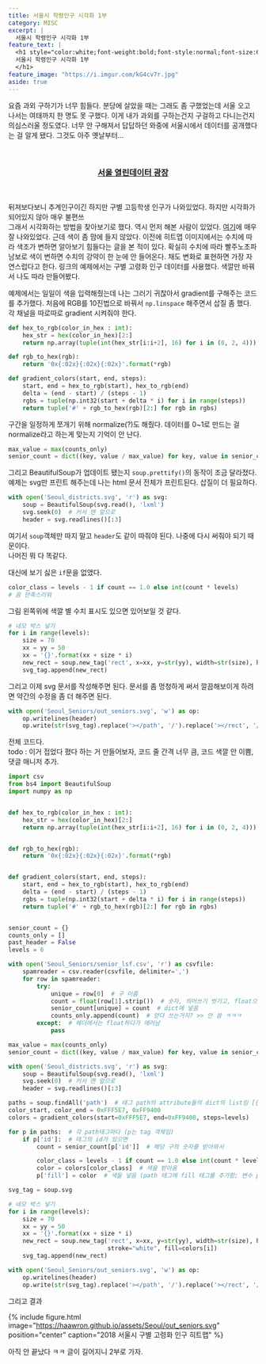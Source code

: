 ```yaml
---
title: 서울시 학령인구 시각화 1부
category: MISC
excerpt: |
  서울시 학령인구 시각화 1부
feature_text: |
  <h1 style="color:white;font-weight:bold;font-style:normal;font-size:66px">
  서울시 학령인구 시각화 1부
  </h1>
feature_image: "https://i.imgur.com/kG4cv7r.jpg"
aside: true
---
```


요즘 과외 구하기가 너무 힘들다. 분당에 살았을 때는 그래도 좀 구했었는데 서울 오고 나서는 여태까지 한 명도
못 구했다. 이게 내가 과외를 구하는건지 구걸하고 다니는건지 의심스러울 정도였다. 너무 안 구해져서
답답하던 와중에 서울시에서 데이터를 공개했다는 걸 알게 됐다. 그것도 아주 옛날부터...  

<br>
<h3> <center><a href="http://data.seoul.go.kr/">
서울 열린데이터 광장</a>
</center> </h3><br>

뒤져보다보니 추계인구이긴 하지만 구별 고등학생 인구가 나와있었다. 하지만 시각화가 되어있지 않아 매우 불편쓰  
그래서 시각화하는 방법을 찾아보기로 했다. 역시 먼저 해본 사람이 있었다. [여기]에 매우 잘 나와있었다.
근데 색이 좀 맘에 들지 않았다. 이전에 히트맵 이미지에서는 수치에 따라 색조가 변하면 알아보기 힘들다는
글을 본 적이 있다. 확실히 수치에 따라 빨주노초파남보로 색이 변하면 수치의 강약이 한 눈에 안 들어온다.
채도 변화로 표현하면 가장 자연스럽다고 한다. 링크의 예제에서는 구별 고령화 인구 데이터를 사용했다.
색깔만 바꿔서 나도 따라 만들어봤다.

예제에서는 일일이 색을 입력해줬는데 나는 그러기 귀찮아서 gradient를 구해주는 코드를 추가했다.
처음에 RGB를 10진법으로 바꿔서 `np.linspace` 해주면서 삽질 좀 했다.
각 채널을 따로따로 gradient 시켜줘야 한다.

```python
def hex_to_rgb(color_in_hex : int):
    hex_str = hex(color_in_hex)[2:]
    return np.array(tuple(int(hex_str[i:i+2], 16) for i in (0, 2, 4))).astype(np.int32)

def rgb_to_hex(rgb):
    return '0x{:02x}{:02x}{:02x}'.format(*rgb)

def gradient_colors(start, end, steps):
    start, end = hex_to_rgb(start), hex_to_rgb(end)
    delta = (end - start) / (steps - 1)
    rgbs = tuple(np.int32(start + delta * i) for i in range(steps))
    return tuple('#' + rgb_to_hex(rgb)[2:] for rgb in rgbs)
```

구간을 일정하게 쪼개기 위해 normalize(?)도 해줬다.
데이터를 0~1로 만드는 걸 normalize라고 하는게 맞는지 기억이 안 난다.

```python
max_value = max(counts_only)
senior_count = dict((key, value / max_value) for key, value in senior_count.items())
```

그리고 BeautifulSoup가 업데이트 됐는지 `soup.prettify()`의 동작이 조금 달라졌다.
예제는 svg만 프린트 해주는데 나는 html 문서 전체가 프린트된다.
삽질이 더 필요하다.

```python
with open('Seoul_districts.svg', 'r') as svg:
    soup = BeautifulSoup(svg.read(), 'lxml')
    svg.seek(0)  # 커서 맨 앞으로
    header = svg.readlines()[:3]
```

여기서 `soup`객체만 따지 말고 `header`도 같이 따줘야 된다.
나중에 다시 써줘야 되기 때문이다.   
나머진 뭐 다 똑같다.  

대신에 보기 싫은 `if`문을 없앴다.

```python
color_class = levels - 1 if count == 1.0 else int(count * levels)
# 음 만족스러워
```

그림 왼쪽위에 색깔 별 수치 표시도 있으면 있어보일 것 같다.

```python
# 네모 박스 넣기
for i in range(levels):
    size = 70
    xx = yy = 50
    xx = '{}'.format(xx + size * i)
    new_rect = soup.new_tag('rect', x=xx, y=str(yy), width=str(size), height=str(size), stroke="white", fill=colors[i])
    svg_tag.append(new_rect)
```

그리고 이제 svg 문서를 작성해주면 된다.
문서를 좀 멍청하게 써서 깔끔해보이게 하려면 약간의 수정을 좀 더 해주면 된다.

```python
with open('Seoul_Seniors/out_seniors.svg', 'w') as op:
    op.writelines(header)
    op.write(str(svg_tag).replace('></path', '/').replace('></rect', '/'))  # 약간의 수정
```

전체 코드다.  
todo : 이거 접었다 폈다 하는 거 만들어보자, 코드 줄 간격 너무 큼, 코드 색깔 안 이쁨, 댓글 매니저 추가.

```python
import csv
from bs4 import BeautifulSoup
import numpy as np


def hex_to_rgb(color_in_hex : int):
    hex_str = hex(color_in_hex)[2:]
    return np.array(tuple(int(hex_str[i:i+2], 16) for i in (0, 2, 4))).astype(np.int32)


def rgb_to_hex(rgb):
    return '0x{:02x}{:02x}{:02x}'.format(*rgb)


def gradient_colors(start, end, steps):
    start, end = hex_to_rgb(start), hex_to_rgb(end)
    delta = (end - start) / (steps - 1)
    rgbs = tuple(np.int32(start + delta * i) for i in range(steps))
    return tuple('#' + rgb_to_hex(rgb)[2:] for rgb in rgbs)


senior_count = {}
counts_only = []
past_header = False
levels = 6

with open('Seoul_Seniors/senior_lsf.csv', 'r') as csvfile:
    spamreader = csv.reader(csvfile, delimiter=',')
    for row in spamreader:
        try:
            unique = row[0]  # 구 이름
            count = float(row[1].strip())  # 숫자, 띄어쓰기 벗기고, float으로 만듦
            senior_count[unique] = count  # dict에 넣음
            counts_only.append(count)  # 얻다 쓰는거지? >> 안 씀 ㅋㅋㅋ
        except:  # 헤더에서는 float하다가 에러남
            pass

max_value = max(counts_only)
senior_count = dict((key, value / max_value) for key, value in senior_count.items())  # normalize to 0 ~ 1

with open('Seoul_districts.svg', 'r') as svg:
    soup = BeautifulSoup(svg.read(), 'lxml')
    svg.seek(0)  # 커서 맨 앞으로
    header = svg.readlines()[:3]

paths = soup.findAll('path')  # 태그 path의 attribute들의 dict의 list임 [{id: ..., d: ...}, {id: ...}, ...]
color_start, color_end = 0xFFF5E7, 0xFF9400
colors = gradient_colors(start=0xFFF5E7, end=0xFF9400, steps=levels)

for p in paths:  # 각 path태그마다 (p는 tag 객체임)
    if p['id']:  # 태그의 id가 있으면
        count = senior_count[p['id']]  # 해당 구의 숫자를 받아와서

        color_class = levels - 1 if count == 1.0 else int(count * levels)
        color = colors[color_class]  # 색을 받아옴
        p['fill'] = color  # 색을 넣음 (path 태그에 fill 태그를 추가함; 변수 paths를 수정하면 변수 paths가 수정됨)

svg_tag = soup.svg

# 네모 박스 넣기
for i in range(levels):
    size = 70
    xx = yy = 50
    xx = '{}'.format(xx + size * i)
    new_rect = soup.new_tag('rect', x=xx, y=str(yy), width=str(size), height=str(size),
                            stroke="white", fill=colors[i])
    svg_tag.append(new_rect)

with open('Seoul_Seniors/out_seniors.svg', 'w') as op:
    op.writelines(header)
    op.write(str(svg_tag).replace('></path', '/').replace('></rect', '/'))
```

그리고 결과

{% include figure.html image="https://haawron.github.io/assets/Seoul/out_seniors.svg" position="center" caption="2018 서울시 구별 고령화 인구 히트맵" %}
<!-- ![Seoul Seniors]({{ "/assets/Seoul/out_seniors.svg" | absolute_url }}) -->
아직 안 끝났다 ㅋㅋ 글이 길어지니 2부로 가자.

[서울 열린데이터 광장]:http://data.seoul.go.kr/
[여기]:http://hellogohn.com/post_one48
